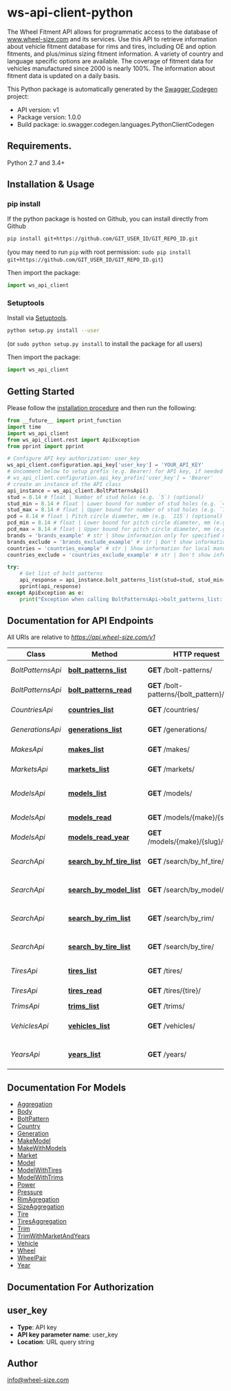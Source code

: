 # ws-api-client-python
The Wheel Fitment API allows for programmatic access to the database of www.wheel-size.com and its services. Use this API to retrieve information about vehicle fitment database for rims and tires, including OE and option fitments, and plus/minus sizing fitment information. A variety of country and language specific options are available. The coverage of fitment data for vehicles manufactured since 2000 is nearly 100%.  The information about fitment data is updated on a daily basis.

This Python package is automatically generated by the [Swagger Codegen](https://github.com/swagger-api/swagger-codegen) project:

- API version: v1
- Package version: 1.0.0
- Build package: io.swagger.codegen.languages.PythonClientCodegen

## Requirements.

Python 2.7 and 3.4+

## Installation & Usage
### pip install

If the python package is hosted on Github, you can install directly from Github

```sh
pip install git+https://github.com/GIT_USER_ID/GIT_REPO_ID.git
```
(you may need to run `pip` with root permission: `sudo pip install git+https://github.com/GIT_USER_ID/GIT_REPO_ID.git`)

Then import the package:
```python
import ws_api_client 
```

### Setuptools

Install via [Setuptools](http://pypi.python.org/pypi/setuptools).

```sh
python setup.py install --user
```
(or `sudo python setup.py install` to install the package for all users)

Then import the package:
```python
import ws_api_client
```

## Getting Started

Please follow the [installation procedure](#installation--usage) and then run the following:

```python
from __future__ import print_function
import time
import ws_api_client
from ws_api_client.rest import ApiException
from pprint import pprint

# Configure API key authorization: user_key
ws_api_client.configuration.api_key['user_key'] = 'YOUR_API_KEY'
# Uncomment below to setup prefix (e.g. Bearer) for API key, if needed
# ws_api_client.configuration.api_key_prefix['user_key'] = 'Bearer'
# create an instance of the API class
api_instance = ws_api_client.BoltPatternsApi()
stud = 8.14 # float | Number of stud holes (e.g. `5`) (optional)
stud_min = 8.14 # float | Lower bound for number of stud holes (e.g. `4`) (optional)
stud_max = 8.14 # float | Upper bound for number of stud holes (e.g. `7`) (optional)
pcd = 8.14 # float | Pitch circle diameter, mm (e.g. `115`) (optional)
pcd_min = 8.14 # float | Lower bound for pitch circle diameter, mm (e.g. `105`) (optional)
pcd_max = 8.14 # float | Upper bound for pitch circle diameter, mm (e.g. `135`) (optional)
brands = 'brands_example' # str | Show information only for specified manufacturers. Use _**`GET /makes/`**_ method to get the full list. (e.g. `mitsubishi,nissan,toyota`) (optional)
brands_exclude = 'brands_exclude_example' # str | Don't show information for specified manufacturers. Use _**`GET /makes/`**_ method to get the full list. (e.g. `geely,great-wall`) (optional)
countries = 'countries_example' # str | Show information for local manufacturers from specified countries only. Use _**`GET /countries/`**_ method to get the full list of countries. (e.g. `us,gb,jp`) (optional)
countries_exclude = 'countries_exclude_example' # str | Don't show information for local manufacturers from specified countries. Use _**`GET /countries/`**_ method to get the full list of countries. (e.g. `ru,ua`) (optional)

try:
    # Get list of bolt patterns
    api_response = api_instance.bolt_patterns_list(stud=stud, stud_min=stud_min, stud_max=stud_max, pcd=pcd, pcd_min=pcd_min, pcd_max=pcd_max, brands=brands, brands_exclude=brands_exclude, countries=countries, countries_exclude=countries_exclude)
    pprint(api_response)
except ApiException as e:
    print("Exception when calling BoltPatternsApi->bolt_patterns_list: %s\n" % e)

```

## Documentation for API Endpoints

All URIs are relative to *https://api.wheel-size.com/v1*

Class | Method | HTTP request | Description
------------ | ------------- | ------------- | -------------
*BoltPatternsApi* | [**bolt_patterns_list**](docs/BoltPatternsApi.md#bolt_patterns_list) | **GET** /bolt-patterns/ | Get list of bolt patterns
*BoltPatternsApi* | [**bolt_patterns_read**](docs/BoltPatternsApi.md#bolt_patterns_read) | **GET** /bolt-patterns/{bolt_pattern}/ | Model modifications by bolt pattern
*CountriesApi* | [**countries_list**](docs/CountriesApi.md#countries_list) | **GET** /countries/ | Returns a list of countries
*GenerationsApi* | [**generations_list**](docs/GenerationsApi.md#generations_list) | **GET** /generations/ | Generations for the given model
*MakesApi* | [**makes_list**](docs/MakesApi.md#makes_list) | **GET** /makes/ | Returns a list of manufacturers
*MarketsApi* | [**markets_list**](docs/MarketsApi.md#markets_list) | **GET** /markets/ | Returns a list of markets/regions
*ModelsApi* | [**models_list**](docs/ModelsApi.md#models_list) | **GET** /models/ | Returns a list of models by manufacturer
*ModelsApi* | [**models_read**](docs/ModelsApi.md#models_read) | **GET** /models/{make}/{slug}/ | Get more info about model
*ModelsApi* | [**models_read_year**](docs/ModelsApi.md#models_read_year) | **GET** /models/{make}/{slug}/{year}/ | Get more info about model/year
*SearchApi* | [**search_by_hf_tire_list**](docs/SearchApi.md#search_by_hf_tire_list) | **GET** /search/by_hf_tire/ | Find models matching given high flotation tire
*SearchApi* | [**search_by_model_list**](docs/SearchApi.md#search_by_model_list) | **GET** /search/by_model/ | Find OE and option fitments by model/year/trim
*SearchApi* | [**search_by_rim_list**](docs/SearchApi.md#search_by_rim_list) | **GET** /search/by_rim/ | Find models matching given rim parameters
*SearchApi* | [**search_by_tire_list**](docs/SearchApi.md#search_by_tire_list) | **GET** /search/by_tire/ | Find models matching given tire parameters
*TiresApi* | [**tires_list**](docs/TiresApi.md#tires_list) | **GET** /tires/ | Returns a list of tires
*TiresApi* | [**tires_read**](docs/TiresApi.md#tires_read) | **GET** /tires/{tire}/ | Model modifications matching given tire
*TrimsApi* | [**trims_list**](docs/TrimsApi.md#trims_list) | **GET** /trims/ | Model modifications
*VehiclesApi* | [**vehicles_list**](docs/VehiclesApi.md#vehicles_list) | **GET** /vehicles/ | Find OE and option fitments by model/year/trim
*YearsApi* | [**years_list**](docs/YearsApi.md#years_list) | **GET** /years/ | Returns list of years for the given manufacturer/model


## Documentation For Models

 - [Aggregation](docs/Aggregation.md)
 - [Body](docs/Body.md)
 - [BoltPattern](docs/BoltPattern.md)
 - [Country](docs/Country.md)
 - [Generation](docs/Generation.md)
 - [MakeModel](docs/MakeModel.md)
 - [MakeWithModels](docs/MakeWithModels.md)
 - [Market](docs/Market.md)
 - [Model](docs/Model.md)
 - [ModelWithTires](docs/ModelWithTires.md)
 - [ModelWithTrims](docs/ModelWithTrims.md)
 - [Power](docs/Power.md)
 - [Pressure](docs/Pressure.md)
 - [RimAgregation](docs/RimAgregation.md)
 - [SizeAggregation](docs/SizeAggregation.md)
 - [Tire](docs/Tire.md)
 - [TiresAggregation](docs/TiresAggregation.md)
 - [Trim](docs/Trim.md)
 - [TrimWithMarketAndYears](docs/TrimWithMarketAndYears.md)
 - [Vehicle](docs/Vehicle.md)
 - [Wheel](docs/Wheel.md)
 - [WheelPair](docs/WheelPair.md)
 - [Year](docs/Year.md)


## Documentation For Authorization


## user_key

- **Type**: API key
- **API key parameter name**: user_key
- **Location**: URL query string


## Author

info@wheel-size.com

